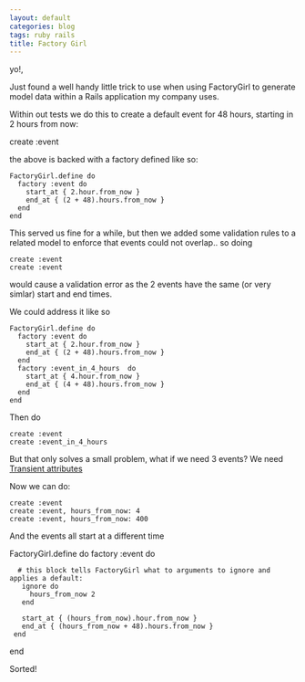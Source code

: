 ```yaml
---
layout: default
categories: blog
tags: ruby rails
title: Factory Girl
---
```


yo!,

Just found a well handy little trick to use when using FactoryGirl to generate model data within a Rails application my company uses.

Within out tests we do this to create a default event for 48 hours, starting in 2 hours from now:

   create :event

the above is backed with a factory defined like so:


    FactoryGirl.define do
      factory :event do
        start_at { 2.hour.from_now }
        end_at { (2 + 48).hours.from_now }
      end
    end


This served us fine for a while, but then we added some validation rules to a related model to enforce that
events could not overlap.. so doing

    create :event
    create :event

would cause a validation error as the 2 events have the same (or very simlar) start and end times.

We could address it like so

    FactoryGirl.define do
      factory :event do
        start_at { 2.hour.from_now }
        end_at { (2 + 48).hours.from_now }
      end
      factory :event_in_4_hours  do
        start_at { 4.hour.from_now }
        end_at { (4 + 48).hours.from_now }
      end
    end

Then do

    create :event
    create :event_in_4_hours

But that only solves a small problem, what if we need 3 events?
We need [Transient attributes](http://robots.thoughtbot.com/factory-girl-2-2-your-new-best-friend/)

Now we can do:

    create :event
    create :event, hours_from_now: 4
    create :event, hours_from_now: 400

And the events all start at a different time

   FactoryGirl.define do
     factory :event do

      # this block tells FactoryGirl what to arguments to ignore and applies a default:
       ignore do
         hours_from_now 2
       end

       start_at { (hours_from_now).hour.from_now }
       end_at { (hours_from_now + 48).hours.from_now }
     end
   end


Sorted!
